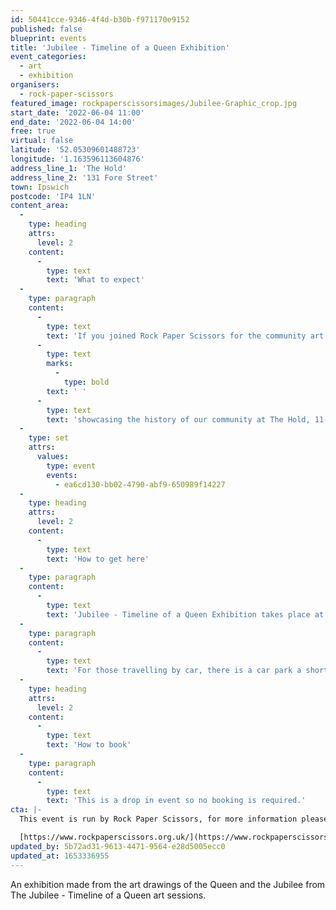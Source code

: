 ```yaml
---
id: 50441cce-9346-4f4d-b30b-f971170e9152
published: false
blueprint: events
title: 'Jubilee - Timeline of a Queen Exhibition'
event_categories:
  - art
  - exhibition
organisers:
  - rock-paper-scissors
featured_image: rockpaperscissorsimages/Jubilee-Graphic_crop.jpg
start_date: '2022-06-04 11:00'
end_date: '2022-06-04 14:00'
free: true
virtual: false
latitude: '52.05309601488723'
longitude: '1.163596113604876'
address_line_1: 'The Hold'
address_line_2: '131 Fore Street'
town: Ipswich
postcode: 'IP4 1LN'
content_area:
  -
    type: heading
    attrs:
      level: 2
    content:
      -
        type: text
        text: 'What to expect'
  -
    type: paragraph
    content:
      -
        type: text
        text: 'If you joined Rock Paper Scissors for the community art event on the 2nd June then behold! Come and see your work transformed into a large scale exhibition,'
      -
        type: text
        marks:
          -
            type: bold
        text: ' '
      -
        type: text
        text: 'showcasing the history of our community at The Hold, 11-2pm with our team, or visit it as long as The Hold is open.'
  -
    type: set
    attrs:
      values:
        type: event
        events:
          - ea6cd130-bb02-4790-abf9-650989f14227
  -
    type: heading
    attrs:
      level: 2
    content:
      -
        type: text
        text: 'How to get here'
  -
    type: paragraph
    content:
      -
        type: text
        text: 'Jubilee - Timeline of a Queen Exhibition takes place at The Hold, 131 Fore Street, Ipswich.'
  -
    type: paragraph
    content:
      -
        type: text
        text: 'For those travelling by car, there is a car park a short walk from the venue next to the student halls.'
  -
    type: heading
    attrs:
      level: 2
    content:
      -
        type: text
        text: 'How to book'
  -
    type: paragraph
    content:
      -
        type: text
        text: 'This is a drop in event so no booking is required.'
cta: |-
  This event is run by Rock Paper Scissors, for more information please get in touch via:

  [https://www.rockpaperscissors.org.uk/](https://www.rockpaperscissors.org.uk/)
updated_by: 5b72ad31-9613-4471-9564-e28d5005ecc0
updated_at: 1653336955
---
```

An exhibition made from the art drawings of the Queen and the Jubilee from The Jubilee - Timeline of a Queen art sessions.